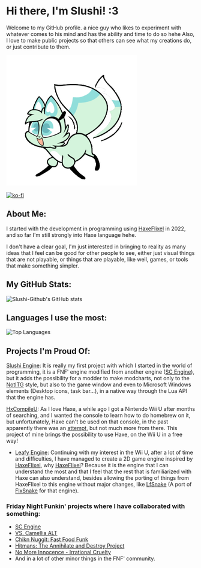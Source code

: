 # Hi there, I'm Slushi! :3

Welcome to my GitHub profile. a nice guy who likes to experiment with whatever comes to his mind and has the ability and time to do so hehe
Also, I love to make public projects so that others can see what my creations do, or just contribute to them.

![Slushi GIF](https://github.com/Slushi-Github/Slushi-Github/blob/main/SlushiGif.gif)

[![ko-fi](https://ko-fi.com/img/githubbutton_sm.svg)](https://ko-fi.com/I2I51A2IGQ)

## About Me:
I started with the development in programming using [HaxeFlixel](https://haxeflixel.com/) in 2022, and so far I'm still strongly into Haxe language hehe.

I don't have a clear goal, I'm just interested in bringing to reality as many ideas that I feel can be good for other people to see, either just visual things that are not playable, or things that are playable, like well, games, or tools that make something simpler.


## My GitHub Stats:
![Slushi-Github's GitHub stats](https://github-readme-stats.vercel.app/api?username=Slushi-Github&show_icons=true&theme=holi)

## Languages I use the most:
![Top Languages](https://github-readme-stats.vercel.app/api/top-langs/?username=Slushi-Github&layout=compact&theme=blue_navy)

## Projects I'm Proud Of:
[Slushi Engine](https://github.com/Slushi-Github/Slushi-Engine): It is really my first project with which I started in the world of programming, it is a FNF' engine modified from another engine ([SC Engine](https://github.com/EdwhakKB/SC-SP-ENGINE)), but it adds the possibility for a modder to make modcharts, not only to the [NotITG](https://www.noti.tg/) style, but also to the game window and even to Microsoft Windows elements (Desktop icons, task bar...), in a native way through the Lua API that the engine has.

[HxCompileU](https://github.com/Slushi-Github/hxCompileU): As I love Haxe, a while ago I got a Nintendo Wii U after months of searching, and I wanted the console to learn how to do homebrew on it, but unfortunately, Haxe can't be used on that console, in the past apparently there was an [attempt](https://www.fortressofdoors.com/openfl-for-home-game-consoles/), but not much more from there. This project of mine brings the possibility to use Haxe, on the Wii U in a free way!
- [Leafy Engine](https://github.com/Slushi-Github/leafyEngine): Continuing with my interest in the Wii U, after a lot of time and difficulties, I have managed to create a 2D game engine inspired by [HaxeFlixel](https://haxeflixel.com/), why [HaxeFlixel](https://haxeflixel.com/)? Because it is the engine that I can understand the most and that I feel that the rest that is familiarized with Haxe can also understand, besides allowing the porting of things from HaxeFlixel to this engine without major changes, like [LfSnake](https://github.com/Slushi-Github/LfSnake/) (A port of [FlxSnake](https://haxeflixel.com/demos/FlxSnake/) for that engine).

### Friday Night Funkin' projects where I have collaborated with something:
- [SC Engine](https://github.com/EdwhakKB/SC-SP-ENGINE)
- [VS. Camellia ALT](https://gamebanana.com/mods/413258)
- [Chikn Nuggit: Fast Food Funk](https://gamebanana.com/mods/492619)
- [Hitmans: The Annihilate and Destroy Project](https://github.com/EdwhakKB/HITMANS_A.D_PROJECT-FNF-Psych-Engine)
- [No More Innocence - Irrational Cruelty](https://gamejolt.com/games/NoMoreInnocence/928433)
- And in a lot of other minor things in the FNF' community.
